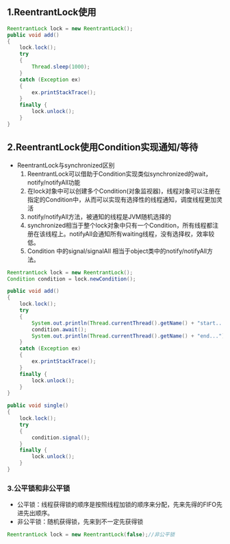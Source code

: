 ## 1.ReentrantLock使用

```java
ReentrantLock lock = new ReentrantLock();
public void add()
{
    lock.lock();
    try
    {
        Thread.sleep(1000);
    }
    catch (Exception ex)
    {
        ex.printStackTrace();
    }
    finally {
        lock.unlock();
    }
}
```

## 2.ReentrantLock使用Condition实现通知/等待

* ReentrantLock与synchronized区别
  	1.	ReentrantLock可以借助于Condition实现类似synchronized的wait，notify/notifyAll功能
   	2.	在lock对象中可以创建多个Condition(对象监视器)，线程对象可以注册在指定的Condition中，从而可以实现有选择性的线程通知，调度线程更加灵活
   	3.	notify/notifyAll方法，被通知的线程是JVM随机选择的
   	4.	synchronized相当于整个lock对象中只有一个Condition，所有线程都注册在该线程上。notifyAll会通知所有waiting线程，没有选择权，效率较低。
   	5.	Condition 中的signal/signalAll 相当于object类中的notify/notifyAll方法。

```java
ReentrantLock lock = new ReentrantLock();
Condition condition = lock.newCondition();

public void add()
{
    lock.lock();
    try
    {
        System.out.println(Thread.currentThread().getName() + "start...");
        condition.await();
        System.out.println(Thread.currentThread().getName() + "end...");
    }
    catch (Exception ex)
    {
        ex.printStackTrace();
    }
    finally {
        lock.unlock();
    }
}

public void single()
{
    lock.lock();
    try
    {
        condition.signal();
    }
    finally {
        lock.unlock();
    }
}
```

### 3.公平锁和非公平锁

* 公平锁：线程获得锁的顺序是按照线程加锁的顺序来分配，先来先得的FIFO先进先出顺序。
* 非公平锁：随机获得锁，先来到不一定先获得锁

```java
ReentrantLock lock = new ReentrantLock(false);//非公平锁
```

